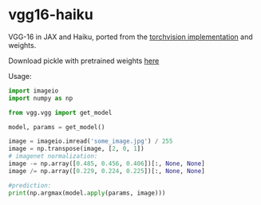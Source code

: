 # vgg16-haiku
VGG-16 in JAX and Haiku, ported from the [torchvision implementation](https://github.com/pytorch/vision/blob/cd181889d72ebab77f6657055bd415c2db63fa31/torchvision/models/vgg.py) and weights.

Download pickle with pretrained weights [here](https://drive.google.com/file/d/13AB7ADVhZQen1j6kB99A8Pn_220EHr0A/view?usp=sharing)

Usage:

```python
import imageio
import numpy as np

from vgg.vgg import get_model

model, params = get_model()

image = imageio.imread('some_image.jpg') / 255
image = np.transpose(image, [2, 0, 1])
# imagenet normalization:
image -= np.array([0.485, 0.456, 0.406])[:, None, None]
image /= np.array([0.229, 0.224, 0.225])[:, None, None]

#prediction:
print(np.argmax(model.apply(params, image)))
```
